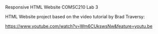 Responsive HTML Website COMSC210 Lab 3

HTML Website project based on the video tutorial by Brad Traversy:

https://www.youtube.com/watch?v=Wm6CUkswsNw&feature=youtu.be
